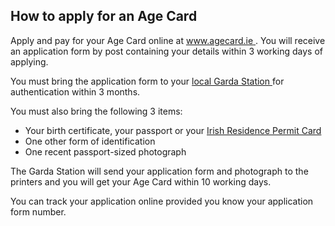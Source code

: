 ##  How to apply for an Age Card

Apply and pay for your Age Card online at [ www.agecard.ie
](https://www.agecard.ie) . You will receive an application form by post
containing your details within 3 working days of applying.

You must bring the application form to your [ local Garda Station
](https://www.garda.ie/en/contact-us/station-directory/) for authentication
within 3 months.

You must also bring the following 3 items:

  * Your birth certificate, your passport or your [ Irish Residence Permit Card ](https://www.irishimmigration.ie/registering-your-immigration-permission/information-on-registering/irish-residence-permit/)
  * One other form of identification 
  * One recent passport-sized photograph 

The Garda Station will send your application form and photograph to the
printers and you will get your Age Card within 10 working days.

You can track your application online provided you know your application form
number.
